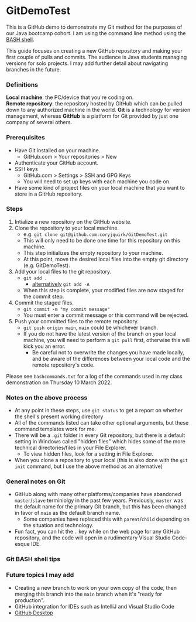 # GitDemoTest

This is a GitHub demo to demonstrate my Git method for the purposes of our Java bootcamp cohort. I am using the command line method using the [BASH shell](https://git-scm.com/downloads).  

This guide focuses on creating a new GitHub repository and making your first couple of pulls and commits. The audience is Java students managing versions for solo projects. I may add further detail about navigating branches in the future.  

### Definitions
<strong>Local machine</strong>: the PC/device that you're coding on.  
<strong>Remote repository</strong>: the repository hosted by GitHub which can be pulled down to any authorized machine in the world.
<strong>Git</strong> is a technology for version management, whereas <strong>GitHub</strong> is a platform for Git provided by just one company of several others. 


### Prerequisites    
- Have Git installed on your machine.  
    - GitHub.com > Your repositories > New
- Authenticate your GitHub account.
- SSH keys  
    - GitHub.com > Settings > SSH and GPG Keys  
    - You will need to set up keys with each machine you code on.  
- Have some kind of project files on your local machine that you want to store in a GitHub repository.  

### Steps  
1. Intialize a new repository on the GitHub website.  
2. Clone the repository to your local machine.  
    - e.g. `git clone git@github.com:coryjquirk/GitDemoTest.git`  
    - This will only need to be done one time for this repository on this machine.  
    - This step initializes the empty repository to your machine.  
    - At this point, move the desired local files into the empty git directory (e.g. GitDemoTest). 
4. Add your local files to the git repository.  
    - `git add .`  
        - [alternatively](https://git-scm.com/docs/git-add) `git add -A`  
    - When this step is complete, your modified files are now staged for the commit step.  
5. Commit the staged files.  
    - `git commit -m "my commit message"`  
    - You must enter a commit message or this command will be rejected.  
7. Push your committed files to the remote repository.  
    - `git push origin main`, `main` could be whichever branch.
    - If you do not have the latest version of the branch on your local machine, you will need to perform a `git pull` first, otherwise this will kick you an error. 
        - Be careful not to overwrite the changes you have made locally, and be aware of the differences between your local code and the remote repository's code.  

Please see `bashcommands.txt` for a log of the commands used in my class demonstration on Thursday 10 March 2022.

### Notes on the above process  
- At any point in these steps, use `git status` to get a report on whether the shell's present working directory 
- All of the commands listed can take other optional arguments, but these command templates work for me.  
- There will be a `.git` folder in every Git repository, but there is a default setting in Windows called "hidden files" which hides some of the more technical directories/files in your File Explorer. 
    - To view hidden files, look for a setting in File Explorer.    
- When you clone a repository to your local (this is also done with the `git init` command, but I use the above method as an alternative)

### General notes on Git 
- GitHub along with many other platforms/companies have abandoned `master`/`slave` terminiolgy in the past few years. Previously, `master` was the default name for the primary Git branch, but this has been changed in favor of `main` as the default branch name. 
    - Some companies have replaced this with `parent`/`child` depending on the situation and technology.
- Fun fact, you can hit the `.` key while on the web page for any GitHub repository, and the code will open in a rudimentary Visual Studio Code-esque IDE. 

### Git BASH shell tips  


### Future topics I may add
- Creating a new branch to work on your own copy of the code, then merging this branch into the `main` branch when it's "ready for production".  
- GitHub integration for IDEs such as IntelliJ and Visual Studio Code  
- [GitHub Desktop](https://desktop.github.com/)

